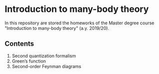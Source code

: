 # Introduction to many-body theory

In this repository are stored the homeworks of the Master degree course "Introduction to many-body theory" (a.y. 2019/20).

## Contents

1. Second quantization formalism
2. Green’s function
3. Second-order Feynman diagrams
